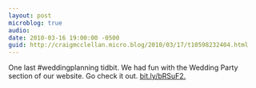 ```yaml
---
layout: post
microblog: true
audio: 
date: 2010-03-16 19:00:00 -0500
guid: http://craigmcclellan.micro.blog/2010/03/17/t10598232404.html
---
```

One last #weddingplanning tidbit. We had fun with the Wedding Party section of our website.  Go check it out. [bit.ly/bRSuF2.](http://bit.ly/bRSuF2.)
